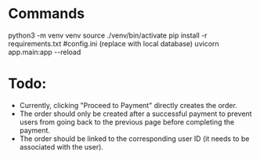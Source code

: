 # Commands
python3 -m venv venv
source ./venv/bin/activate
pip install -r requirements.txt
#config.ini (replace with local database)
uvicorn app.main:app --reload




# Todo:
- Currently, clicking "Proceed to Payment" directly creates the order.
- The order should only be created after a successful payment to prevent users from going back to the previous page before completing the payment.
- The order should be linked to the corresponding user ID (it needs to be associated with the user).
